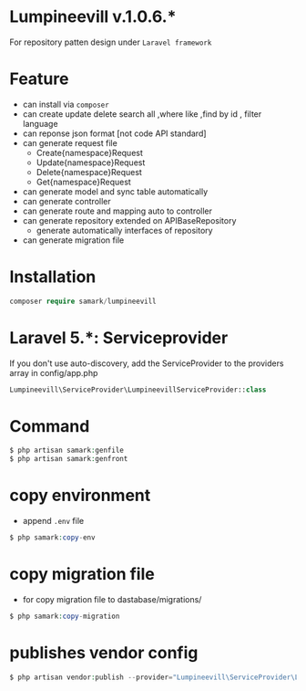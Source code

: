 # Lumpineevill v.1.0.6.*
For repository patten design under `Laravel framework`
# Feature 
- can install via `composer`
- can create update delete search all ,where like ,find by id , filter language 
- can reponse json format [not code API standard] 
- can generate request file 
	- Create{namespace}Request
	- Update{namespace}Request
	- Delete{namespace}Request
	- Get{namespace}Request
- can generate model and sync table automatically
- can generate controller 
- can generate route and mapping auto to controller
- can generate repository extended on APIBaseRepository
	- generate automatically interfaces of repository
- can generate migration file
# Installation 
```php
composer require samark/lumpineevill 
```
# Laravel 5.*: Serviceprovider
If you don't use auto-discovery, add the ServiceProvider to the providers array in config/app.php
```php
Lumpineevill\ServiceProvider\LumpineevillServiceProvider::class
```
# Command
```php
$ php artisan samark:genfile 
$ php artisan samark:genfront
```
# copy environment
- append `.env` file 
```php
$ php samark:copy-env  
```
# copy migration file
- for copy migration file to dastabase/migrations/
```php
$ php samark:copy-migration 
```
# publishes vendor config 
```php 
$ php artisan vendor:publish --provider="Lumpineevill\ServiceProvider\LumpineevillServiceProvider"
```
